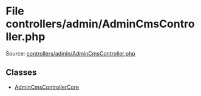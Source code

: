 File controllers/admin/AdminCmsController.php
=========

Source: [controllers/admin/AdminCmsController.php](https://github.com/PrestaShop/PrestaShop/blob/1.5.0.13/controllers/admin/AdminCmsController.php)


Classes
-------

* [AdminCmsControllerCore](class.AdminCmsControllerCore.md)

